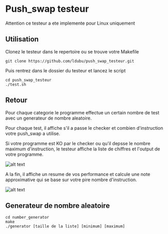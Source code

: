 # Push_swap testeur
Attention ce testeur a ete implemente pour Linux uniquement

## Utilisation
Clonez le testeur dans le repertoire ou se trouve votre Makefile
```Shell
git clone https://github.com/ldubu/push_swap_testeur.git
```
Puis rentrez dans le dossier du testeur et lancez le script
```Shell
cd push_swap_testeur
./test.sh
```
## Retour 
Pour chaque categorie le programme effectue un certain nombre de test avec un generateur de nombre aleatoire.

Pour chaque test, il affiche s'il a passe le checker et combien d'instruction votre push_swap a utilise.

Si votre programme est KO par le checker ou qu'il depsse le nombre maximum d'instruction, le testeur affiche la liste de chiffres et l'output de votre programme.

![alt text](https://github.com/ldubu/push_swap_testeur/blob/main/Screenshot/Screenshot%20from%202022-02-10%2014-28-03.png)

A la fin, il affiche un resume de vos performance et calcule une note approximative qui se base sur votre pire nombre d'instruction.

![alt text](https://github.com/ldubu/push_swap_testeur/blob/main/Screenshot/Screenshot%20from%202022-02-10%2014-27-17.png)  

## Generateur de nombre aleatoire
```Shell
cd number_generator
make
./generator [taille de la liste] [minimum] [maximum]
```
